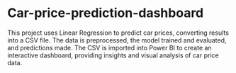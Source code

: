 # Car-price-prediction-dashboard
This project uses Linear Regression to predict car prices, converting results into a CSV file. The data is preprocessed, the model trained and evaluated, and predictions made. The CSV is imported into Power BI to create an interactive dashboard, providing insights and visual analysis of car price data.
